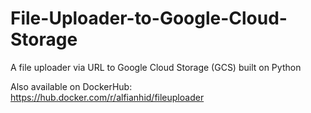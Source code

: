 # File-Uploader-to-Google-Cloud-Storage

A file uploader via URL to Google Cloud Storage (GCS) built on Python

Also available on DockerHub: https://hub.docker.com/r/alfianhid/fileuploader
